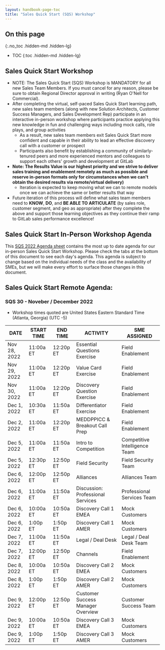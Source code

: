 ```yaml
---
layout: handbook-page-toc
title: "Sales Quick Start (SQS) Workshop"
---
```


## On this page
{:.no_toc .hidden-md .hidden-lg}

- TOC
{:toc .hidden-md .hidden-lg}

## Sales Quick Start Workshop
*  NOTE: The Sales Quick Start (SQS) Workshop is MANDATORY for all new Sales Team Members. If you must cancel for any reason, please be sure to obtain Regional Director approval in writing (Ryan O'Nell for Commercial).
*  After completing the virtual, self-paced Sales Quick Start learning path, new sales team members (along with new Solution Architects, Customer Success Managers, and Sales Development Rep) participate in an interactive in-person workshop where participants practice applying this new knowledge in fun and challenging ways including mock calls, role plays, and group activities
   - As a result, new sales team members exit Sales Quick Start more confident and capable in their ability to lead an effective discovery call with a customer or prospect
   - Participants also benefit by establishing a community of similarly-tenured peers and more experienced mentors and colleagues to support each others' growth and development at GitLab
*  **Note: The Results Value is our highest priority and we strive to deliver sales training and enablement remotely as much as possible and reserve in-person formats only for circumstances when we can't obtain the desired results via remote/virtual delivery)**
   - Iteration is expected to keep moving what we can to remote models once we can achieve the same or better results that way
*  Future iteration of this process will define what sales team members need to **KNOW**, **DO**, and **BE ABLE TO ARTICULATE** (by sales role, customer segment, and geo as appropriate) after they complete the above and support those learning objectives as they continue their ramp to GitLab sales performance excellence!

## Sales Quick Start In-Person Workshop Agenda

This [SQS 2022 Agenda sheet](https://docs.google.com/spreadsheets/d/1f64fZCKbrz7JEydEIkUeGZ16nQuLxNgD6RXEM2zEgws/edit?usp=sharing) contains the most up to date agenda for our in-person Sales Quick Start Workshop. Please check the tabs at the bottom of this document to see each day's agenda. This agenda is subject to change based on the individual needs of the class and the availability of SMEs, but we will make every effort to surface those changes in this document.


## Sales Quick Start Remote Agenda:


### SQS 30 - Noveber / December 2022

* Workshop times quoted are United States Eastern Standard Time (Atlanta, Georgia) (UTC -5)

| DATE | START TIME | END TIME | ACTIVITY | SME ASSIGNED |
| ------ | ------ | ------ | ------ | ------ |
| Nov 28, 2022 | 11:00a ET | 12:20p ET | Essential Questions Exercise | Field Enablement  |
| Nov 29, 2022 | 11:00a ET | 12:20p ET | Value Card Exercise | Field Enablement  |
| Nov 30, 2022 | 11:00a ET | 12:20p ET | Discovery Question Exercise | Field Enablement  |
| Dec 1, 2022 | 10:30a ET | 11:50a ET | Differentiator Exercise | Field Enablement  |
| Dec 2, 2022 | 11:00a ET | 12:20p ET | MEDDPPICC & Breakout Call Prep | Field Enablement  |
| Dec 5, 2022 | 11:00a ET | 11:50a ET | Intro to Competition |  Competitive Intelligence Team  |
| Dec 5, 2022 | 12:30p ET | 12:50p ET | Field Security | Field Security Team   |
| Dec 6, 2022 | 12:00p ET | 12:50p ET | Alliances | Alliances Team   |
| Dec 6, 2022 | 11:00a ET | 11:50a ET  | Discussion: Professional Services | Professional Services Team |
| Dec 6, 2022 | 10:00a ET | 10:50a ET | Discovery Call 1 EMEA|  Mock Customers  |
| Dec 6, 2022 | 1:00p ET | 1:50p ET | Discovery Call 1 AMER | Mock Customers  |
| Dec 7, 2022 | 11:00a ET | 11:50a ET  | Legal / Deal Desk |  Legal / Deal Desk Team  |
| Dec 7, 2022 | 12:00p ET | 12:50p ET | Channels | Field Enablement   |
| Dec 8, 2022 | 10:00a ET | 10:50a ET | Discovery Call 2 EMEA |  Mock Customers |
| Dec 8, 2022 | 1:00p ET | 1:50p ET | Discovery Call 2 AMER |  Mock Customers |
| Dec 9, 2022 | 12:00p ET | 12:50p ET | Customer Success Manager Overview |  Customer Success Team  |
| Dec 9, 2022 | 10:00a ET | 10:50a ET | Discovery Call 3 EMEA |  Mock Customers |
| Dec 9, 2022 | 1:00p ET | 1:50p ET | Discovery Call 3 AMER |  Mock Customers |



